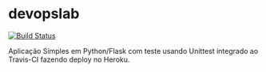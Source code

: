 # devopslab  

[![Build Status](https://travis-ci.com/adrsant/devopslab.svg?branch=master)](https://travis-ci.com/adrsant/devopslab.svg?branch=master)

Aplicação Simples em  Python/Flask com teste usando Unittest integrado ao Travis-CI fazendo deploy no Heroku.
